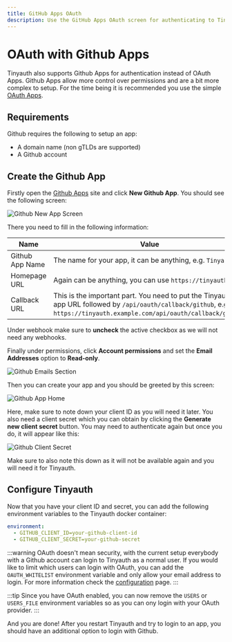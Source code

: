 ```yaml
---
title: GitHub Apps OAuth
description: Use the GitHub Apps OAuth screen for authenticating to Tinyauth.
---
```


# OAuth with Github Apps

Tinyauth also supports Github Apps for authentication instead of OAuth Apps. Github Apps allow more control over permissions and are a bit more complex to setup. For the time being it is recommended you use the simple [OAuth Apps](/docs/guides/github-oauth.md).

## Requirements

Github requires the following to setup an app:

- A domain name (non gTLDs are supported)
- A Github account

## Create the Github App

Firstly open the [Github Apps](https://github.com/settings/apps) site and click **New Github App**. You should see the following screen:

![Github New App Screen](/screenshots/github-app-new.png)

There you need to fill in the following information:

| Name            | Value                                                                                                                                                                     |
| --------------- | ------------------------------------------------------------------------------------------------------------------------------------------------------------------------- |
| Github App Name | The name for your app, it can be anything, e.g. `Tinyauth`.                                                                                                               |
| Homepage URL    | Again can be anything, you can use `https://tinyauth.app`.                                                                                                                |
| Callback URL    | This is the important part. You need to put the Tinyauth app URL followed by `/api/oauth/callback/github`, e.g. `https://tinyauth.example.com/api/oauth/callback/github`. |

Under webhook make sure to **uncheck** the active checkbox as we will not need any webhooks.

Finally under permissions, click **Account permissions** and set the **Email Addresses** option to **Read-only**.

![Github Emails Section](/screenshots/github-app-email.png)

Then you can create your app and you should be greeted by this screen:

![Github App Home](/screenshots/github-app-home.png)

Here, make sure to note down your client ID as you will need it later. You also need a client secret which you can obtain by clicking the **Generate new client secret** button. You may need to authenticate again but once you do, it will appear like this:

![Github Client Secret](/screenshots/github-app-client-secret.png)

Make sure to also note this down as it will not be available again and you will need it for Tinyauth.

## Configure Tinyauth

Now that you have your client ID and secret, you can add the following environment variables to the Tinyauth docker container:

```yaml
environment:
  - GITHUB_CLIENT_ID=your-github-client-id
  - GITHUB_CLIENT_SECRET=your-github-secret
```

:::warning
OAuth doesn't mean security, with the current setup everybody with a Github account can login to Tinyauth as a normal user. If you would like to limit which users can login with OAuth, you can add the `OAUTH_WHITELIST` environment variable and only allow your email address to login. For more information check the [configuration](/docs/reference/configuration.md) page.
:::

:::tip
Since you have OAuth enabled, you can now remove the `USERS` or `USERS_FILE` environment variables so as you can ony login with your OAuth provider.
:::

And you are done! After you restart Tinyauth and try to login to an app, you should have an additional option to login with Github.
